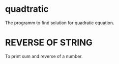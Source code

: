 # quadtratic
The programm to find solution for quadratic equation.
# REVERSE OF STRING 
To print sum and reverse of a number.
